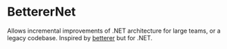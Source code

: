# BettererNet
Allows incremental improvements of .NET architecture for large teams, or a legacy codebase. Inspired by [betterer](https://github.com/phenomnomnominal/betterer) but for .NET.
